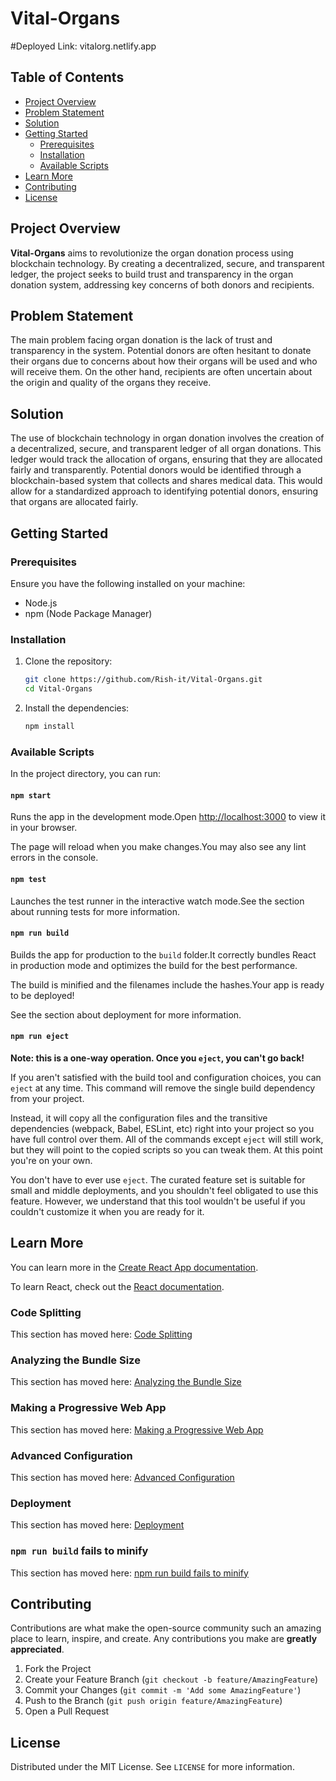 
# Vital-Organs 
#Deployed Link: vitalorg.netlify.app 

## Table of Contents
- [Project Overview](#project-overview)
- [Problem Statement](#problem-statement)
- [Solution](#solution)
- [Getting Started](#getting-started)
  - [Prerequisites](#prerequisites)
  - [Installation](#installation)
  - [Available Scripts](#available-scripts)
- [Learn More](#learn-more)
- [Contributing](#contributing)
- [License](#license)

## Project Overview

**Vital-Organs** aims to revolutionize the organ donation process using blockchain technology. By creating a decentralized, secure, and transparent ledger, the project seeks to build trust and transparency in the organ donation system, addressing key concerns of both donors and recipients.

## Problem Statement

The main problem facing organ donation is the lack of trust and transparency in the system. Potential donors are often hesitant to donate their organs due to concerns about how their organs will be used and who will receive them. On the other hand, recipients are often uncertain about the origin and quality of the organs they receive.

## Solution

The use of blockchain technology in organ donation involves the creation of a decentralized, secure, and transparent ledger of all organ donations. This ledger would track the allocation of organs, ensuring that they are allocated fairly and transparently. Potential donors would be identified through a blockchain-based system that collects and shares medical data. This would allow for a standardized approach to identifying potential donors, ensuring that organs are allocated fairly.

## Getting Started

### Prerequisites

Ensure you have the following installed on your machine:
- Node.js
- npm (Node Package Manager)

### Installation

1. Clone the repository:
   ```bash
   git clone https://github.com/Rish-it/Vital-Organs.git
   cd Vital-Organs
   ```

2. Install the dependencies:
   ```bash
   npm install
   ```

### Available Scripts

In the project directory, you can run:

#### `npm start`

Runs the app in the development mode.Open [http://localhost:3000](http://localhost:3000) to view it in your browser.

The page will reload when you make changes.You may also see any lint errors in the console.

#### `npm test`

Launches the test runner in the interactive watch mode.See the section about running tests for more information.

#### `npm run build`

Builds the app for production to the `build` folder.It correctly bundles React in production mode and optimizes the build for the best performance.

The build is minified and the filenames include the hashes.Your app is ready to be deployed!

See the section about deployment for more information.

#### `npm run eject`

**Note: this is a one-way operation. Once you `eject`, you can't go back!**

If you aren't satisfied with the build tool and configuration choices, you can `eject` at any time. This command will remove the single build dependency from your project.

Instead, it will copy all the configuration files and the transitive dependencies (webpack, Babel, ESLint, etc) right into your project so you have full control over them. All of the commands except `eject` will still work, but they will point to the copied scripts so you can tweak them. At this point you're on your own.

You don't have to ever use `eject`. The curated feature set is suitable for small and middle deployments, and you shouldn't feel obligated to use this feature. However, we understand that this tool wouldn't be useful if you couldn't customize it when you are ready for it.

## Learn More

You can learn more in the [Create React App documentation](https://facebook.github.io/create-react-app/docs/getting-started).

To learn React, check out the [React documentation](https://reactjs.org/).

### Code Splitting

This section has moved here: [Code Splitting](https://facebook.github.io/create-react-app/docs/code-splitting)

### Analyzing the Bundle Size

This section has moved here: [Analyzing the Bundle Size](https://facebook.github.io/create-react-app/docs/analyzing-the-bundle-size)

### Making a Progressive Web App

This section has moved here: [Making a Progressive Web App](https://facebook.github.io/create-react-app/docs/making-a-progressive-web-app)

### Advanced Configuration

This section has moved here: [Advanced Configuration](https://facebook.github.io/create-react-app/docs/advanced-configuration)

### Deployment

This section has moved here: [Deployment](https://facebook.github.io/create-react-app/docs/deployment)

### `npm run build` fails to minify

This section has moved here: [npm run build fails to minify](https://facebook.github.io/create-react-app/docs/troubleshooting#npm-run-build-fails-to-minify)

## Contributing

Contributions are what make the open-source community such an amazing place to learn, inspire, and create. Any contributions you make are **greatly appreciated**.

1. Fork the Project
2. Create your Feature Branch (`git checkout -b feature/AmazingFeature`)
3. Commit your Changes (`git commit -m 'Add some AmazingFeature'`)
4. Push to the Branch (`git push origin feature/AmazingFeature`)
5. Open a Pull Request

## License

Distributed under the MIT License. See `LICENSE` for more information.
